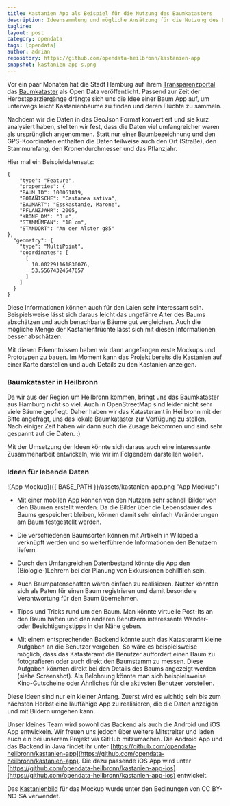 ```yaml
---
title: Kastanien App als Beispiel für die Nutzung des Baumkatasters
description: Ideensammlung und mögliche Ansätzung für die Nutzung des Baumkatasters als Open Data
tagline: 
layout: post
category: opendata
tags: [opendata]
author: adrian
repository: https://github.com/opendata-heilbronn/kastanien-app
snapshot: kastanien-app-s.png
---
```


Vor ein paar Monaten hat die Stadt Hamburg auf ihrem [Transparenzportal](http://transparenz.hamburg.de/) das [Baumkataster]( http://suche.transparenz.hamburg.de/dataset/strassenbaumkataster-hamburg)
als Open Data veröffentlicht. Passend zur Zeit der Herbstsparziergänge drängte sich uns die Idee einer Baum App auf,
um unterwegs leicht Kastanienbäume zu finden und deren Flüchte zu sammeln.

Nachdem wir die Daten in das GeoJson Format konvertiert und sie kurz analysiert haben, stellten wir fest, dass
die Daten viel umfangreicher waren als ursprünglich angenommen. Statt nur einer Baumbezeichnung und den GPS-Koordinaten
enthalten die Daten teilweise auch den Ort (Straße), den Stammumfang, den Kronendurchmesser und das Pflanzjahr.

Hier mal ein Beispieldatensatz:

    {
        "type": "Feature",
        "properties": {
        "BAUM_ID": 100061819,
        "BOTANISCHE": "Castanea sativa",
        "BAUMART": "Esskastanie, Marone",
        "PFLANZJAHR": 2005,
        "KRONE_DM": "3 m",
        "STAMMUMFAN": "18 cm",
        "STANDORT": "An der Alster g85"
    },
      "geometry": {
        "type": "MultiPoint",
        "coordinates": [
          [
            10.002291161830076,
            53.55674324547057
          ]
        ]
      }
    }

Diese Informationen können auch für den Laien sehr interessant sein. Beispielsweise lässt sich daraus leicht das
ungefähre Alter des Baums abschätzen und auch benachbarte Bäume gut vergleichen. Auch die mögliche Menge der Kastanienfrüchte
lässt sich mit diesen Informationen besser abschätzen.

Mit diesen Erkenntnissen haben wir dann angefangen erste Mockups und Prototypen zu bauen. Im Moment kann das Projekt
bereits die Kastanien auf einer Karte darstellen und auch Details zu den Kastanien anzeigen.

### Baumkataster in Heilbronn

Da wir aus der Region um Heilbronn kommen, bringt uns das Baumkataster aus Hamburg nicht so viel. Auch in
OpenStreetMap sind leider nicht sehr viele Bäume gepflegt. Daher haben wir das Katasteramt in Heilbronn mit der Bitte
angefragt, uns das lokale Baumkataster zur Verfügung zu stellen. Nach einiger Zeit haben wir dann auch die Zusage
bekommen und sind sehr gespannt auf die Daten. :)

Mit der Umsetzung der Ideen könnte sich daraus auch eine interessante Zusammenarbeit
entwickeln, wie wir im Folgendem darstellen wollen.


### Ideen für lebende Daten

![App Mockup]({{ BASE_PATH }}/assets/kastanien-app.png "App Mockup")

+ Mit einer mobilen App können von den Nutzern sehr schnell Bilder von den Bäumen erstellt werden. Da die Bilder über
 die Lebensdauer des Baums gespeichert bleiben, können damit sehr einfach Veränderungen am Baum festgestellt werden.

+ Die verschiedenen Baumsorten können mit Artikeln in Wikipedia verknüpft werden und so weiterführende Informationen
 den Benutzern liefern

+ Durch den Umfangreichen Datenbestand könnte die App den (Biologie-)Lehrern bei der
 Planung von Exkursionen behilflich sein.

+ Auch Baumpatenschaften wären einfach zu realisieren. Nutzer könnten sich als Paten für einen Baum registrieren und damit
 besondere Verantwortung für den Baum übernehmen.

+ Tipps und Tricks rund um den Baum. Man könnte virtuelle Post-Its an den Baum häften und den anderen Benutzern interessante
 Wander- oder Besichtigungstipps in der Nähe geben.

+ Mit einem entsprechenden Backend könnte auch das Katasteramt kleine Aufgaben an die Benutzer vergeben.
 So wäre es beispielsweise möglich, dass das Katasteramt die Benutzer auffordert einen Baum zu fotografieren oder
 auch direkt den Baumstamm zu messen. Diese Aufgaben könnten direkt bei den Details des Baums angezeigt werden (siehe Screenshot).
 Als Belohnung könnte man sich beispielsweise Kino-Gutscheine oder Ähnliches für die aktivsten Benutzer vorstellen.

Diese Ideen sind nur ein kleiner Anfang. Zuerst wird es wichtig sein bis zum nächsten Herbst eine läuffähige App zu
realisieren, die die Daten anzeigen und mit Bildern umgehen kann.

Unser kleines Team wird sowohl das Backend als auch die Android und iOS App entwickeln. Wir freuen uns jedoch über weitere
Mitstreiter und laden euch ein bei unserem Projekt via GitHub mitzumachen. Die Android App und das Backend in Java findet ihr unter
[https://github.com/opendata-heilbronn/kastanien-app](https://github.com/opendata-heilbronn/kastanien-app).
Die dazu passende iOS App wird unter
[https://github.com/opendata-heilbronn/kastanien-app-ios](https://github.com/opendata-heilbronn/kastanien-app-ios)
entwickelt.

Das [Kastanienbild](https://www.flickr.com/photos/anpena/3074426020/) für das Mockup wurde unter den
Bedinungen von CC BY-NC-SA verwendet.